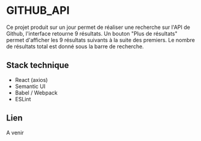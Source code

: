 GITHUB_API
====

Ce projet produit sur un jour permet de réaliser une recherche sur l'API de Github, l'interface retourne 9 résultats. Un bouton "Plus de résultats" permet d'afficher les 9 résultats suivants à la suite des premiers.
Le nombre de résultats total est donné sous la barre de recherche.

Stack technique
-----

* React (axios)
* Semantic UI
* Babel / Webpack
* ESLint

Lien
----

A venir
